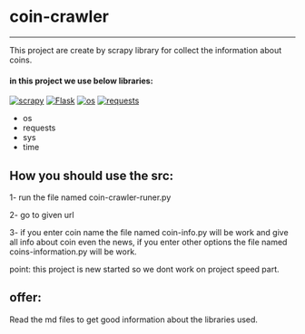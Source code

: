 # coin-crawler

---

This project are create by scrapy library for collect the information about coins.

#### in this project we use below libraries:

<a href="https://github.com/maskiiw"><img alt="scrapy" src="https://img.shields.io/badge/scrapy-60A839?style=for-the-badge&logo=scrapy&logoColor=f5f5f5"></a>
<a href="https://github.com/maskiiw"><img alt="Flask" src="https://img.shields.io/badge/Flask-000000?style=for-the-badge&logo=flask&logoColor=f5f5f5"></a>
<a href="https://github.com/maskiiw"><img alt="os" src="https://img.shields.io/badge/os-000000?style=for-the-badge"></a>
<a href="https://github.com/maskiiw"><img alt="requests" src="https://img.shields.io/badge/request-000000?style=for-the-badge"></a>
- os 
- requests
- sys
- time

## How you should use the src:

1- run the file named coin-crawler-runer.py 

2- go to given url

3- if you enter coin name the file named coin-info.py will be work and give all info about coin even the news, if you enter other options the file named coins-information.py will be work.

point: this project is new started so we dont work on project speed part.


## offer:
Read the md files to get good information about the libraries used.

